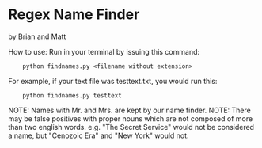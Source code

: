 <h1> Regex Name Finder </h1>
by Brian and Matt 

How to use:
Run in your terminal by issuing this command:
```
    python findnames.py <filename without extension>
```
    
For example, if your text file was testtext.txt, you would run this:
```
    python findnames.py testtext
```

NOTE: Names with Mr. and Mrs. are kept by our name finder.
NOTE: There may be false positives with proper nouns which are not composed of more than two english words.
   e.g. "The Secret Service" would not be considered a name, but "Cenozoic Era" and "New York" would not. 
